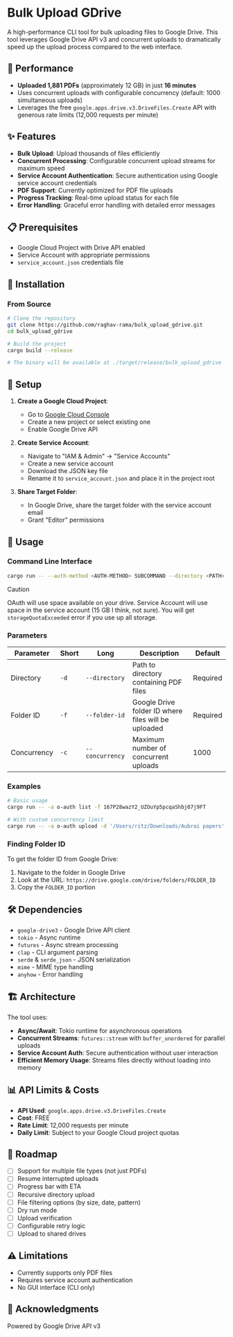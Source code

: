 # Bulk Upload GDrive

A high-performance CLI tool for bulk uploading files to Google Drive. This tool leverages Google Drive API v3 and concurrent uploads to dramatically speed up the upload process compared to the web interface.

## 🚀 Performance

- **Uploaded 1,881 PDFs** (approximately 12 GB) in just **16 minutes**
- Uses concurrent uploads with configurable concurrency (default: 1000 simultaneous uploads)
- Leverages the free `google.apps.drive.v3.DriveFiles.Create` API with generous rate limits (12,000 requests per minute)

## ✨ Features

- **Bulk Upload**: Upload thousands of files efficiently
- **Concurrent Processing**: Configurable concurrent upload streams for maximum speed
- **Service Account Authentication**: Secure authentication using Google service account credentials
- **PDF Support**: Currently optimized for PDF file uploads
- **Progress Tracking**: Real-time upload status for each file
- **Error Handling**: Graceful error handling with detailed error messages

## 📋 Prerequisites

- Google Cloud Project with Drive API enabled
- Service Account with appropriate permissions
- `service_account.json` credentials file

## 🔧 Installation

### From Source

```bash
# Clone the repository
git clone https://github.com/raghav-rama/bulk_upload_gdrive.git
cd bulk_upload_gdrive

# Build the project
cargo build --release

# The binary will be available at ./target/release/bulk_upload_gdrive
```

## 🔑 Setup

1. **Create a Google Cloud Project**:

   - Go to [Google Cloud Console](https://console.cloud.google.com)
   - Create a new project or select existing one
   - Enable Google Drive API

2. **Create Service Account**:

   - Navigate to "IAM & Admin" → "Service Accounts"
   - Create a new service account
   - Download the JSON key file
   - Rename it to `service_account.json` and place it in the project root

3. **Share Target Folder**:
   - In Google Drive, share the target folder with the service account email
   - Grant "Editor" permissions

## 📖 Usage

### Command Line Interface

```bash
cargo run -- --auth-method <AUTH-METHOD> SUBCOMMAND --directory <PATH> --folder-id <FOLDER_ID> [OPTIONS]
```

> [!CAUTION]
> OAuth will use space available on your drive.
> Service Account will use space in the service account (15 GB I think, not sure). You will get `storageQuotaExceeded` error if you use up all storage.

### Parameters

| Parameter   | Short | Long            | Description                                         | Default  |
| ----------- | ----- | --------------- | --------------------------------------------------- | -------- |
| Directory   | `-d`  | `--directory`   | Path to directory containing PDF files              | Required |
| Folder ID   | `-f`  | `--folder-id`   | Google Drive folder ID where files will be uploaded | Required |
| Concurrency | `-c`  | `--concurrency` | Maximum number of concurrent uploads                | 1000     |

### Examples

```bash
# Basic usage
cargo run -- -a o-auth list -f 167P28wazY2_UZOuYp5pcqaShbj07j9FT

# With custom concurrency limit
cargo run -- -a o-auth upload -d '/Users/ritz/Downloads/Aubrai papers' -f 167P28wazY2_UZOuYp5pcqaShbj07j9FT -c 1000
```

### Finding Folder ID

To get the folder ID from Google Drive:

1. Navigate to the folder in Google Drive
2. Look at the URL: `https://drive.google.com/drive/folders/FOLDER_ID`
3. Copy the `FOLDER_ID` portion

## 🛠️ Dependencies

- `google-drive3` - Google Drive API client
- `tokio` - Async runtime
- `futures` - Async stream processing
- `clap` - CLI argument parsing
- `serde` & `serde_json` - JSON serialization
- `mime` - MIME type handling
- `anyhow` - Error handling

## 🏗️ Architecture

The tool uses:

- **Async/Await**: Tokio runtime for asynchronous operations
- **Concurrent Streams**: `futures::stream` with `buffer_unordered` for parallel uploads
- **Service Account Auth**: Secure authentication without user interaction
- **Efficient Memory Usage**: Streams files directly without loading into memory

## 📊 API Limits & Costs

- **API Used**: `google.apps.drive.v3.DriveFiles.Create`
- **Cost**: FREE
- **Rate Limit**: 12,000 requests per minute
- **Daily Limit**: Subject to your Google Cloud project quotas

## 🚧 Roadmap

- [ ] Support for multiple file types (not just PDFs)
- [ ] Resume interrupted uploads
- [ ] Progress bar with ETA
- [ ] Recursive directory upload
- [ ] File filtering options (by size, date, pattern)
- [ ] Dry run mode
- [ ] Upload verification
- [ ] Configurable retry logic
- [ ] Upload to shared drives

## ⚠️ Limitations

- Currently supports only PDF files
- Requires service account authentication
- No GUI interface (CLI only)

## 🙏 Acknowledgments

Powered by Google Drive API v3
